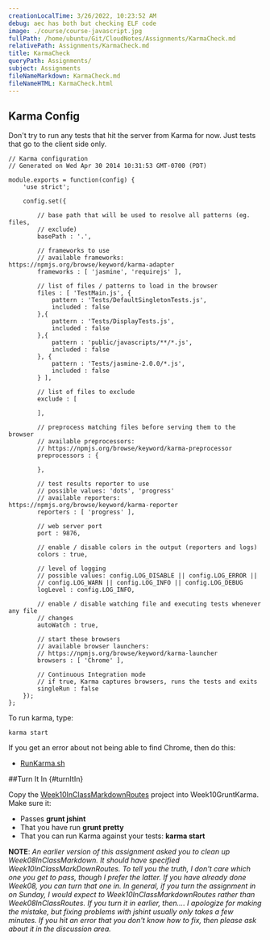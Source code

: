 ```yaml
---
creationLocalTime: 3/26/2022, 10:23:52 AM
debug: aec has both but checking ELF code
image: ./course/course-javascript.jpg
fullPath: /home/ubuntu/Git/CloudNotes/Assignments/KarmaCheck.md
relativePath: Assignments/KarmaCheck.md
title: KarmaCheck
queryPath: Assignments/
subject: Assignments
fileNameMarkdown: KarmaCheck.md
fileNameHTML: KarmaCheck.html
---
```



<!-- toc -->
<!-- tocstop -->

## Karma Config

Don't try to run any tests that hit the server from Karma for now. Just tests that go to the client side only.

```
// Karma configuration
// Generated on Wed Apr 30 2014 10:31:53 GMT-0700 (PDT)

module.exports = function(config) {
	'use strict';

	config.set({

		// base path that will be used to resolve all patterns (eg. files,
		// exclude)
		basePath : '.',

		// frameworks to use
		// available frameworks: https://npmjs.org/browse/keyword/karma-adapter
		frameworks : [ 'jasmine', 'requirejs' ],

		// list of files / patterns to load in the browser
		files : [ 'TestMain.js', {
			pattern : 'Tests/DefaultSingletonTests.js',
			included : false
		},{
			pattern : 'Tests/DisplayTests.js',
			included : false
		},{
			pattern : 'public/javascripts/**/*.js',
			included : false
		}, {
			pattern : 'Tests/jasmine-2.0.0/*.js',
			included : false
		} ],

		// list of files to exclude
		exclude : [

		],

		// preprocess matching files before serving them to the browser
		// available preprocessors:
		// https://npmjs.org/browse/keyword/karma-preprocessor
		preprocessors : {

		},

		// test results reporter to use
		// possible values: 'dots', 'progress'
		// available reporters: https://npmjs.org/browse/keyword/karma-reporter
		reporters : [ 'progress' ],

		// web server port
		port : 9876,

		// enable / disable colors in the output (reporters and logs)
		colors : true,

		// level of logging
		// possible values: config.LOG_DISABLE || config.LOG_ERROR ||
		// config.LOG_WARN || config.LOG_INFO || config.LOG_DEBUG
		logLevel : config.LOG_INFO,

		// enable / disable watching file and executing tests whenever any file
		// changes
		autoWatch : true,

		// start these browsers
		// available browser launchers:
		// https://npmjs.org/browse/keyword/karma-launcher
		browsers : [ 'Chrome' ],

		// Continuous Integration mode
		// if true, Karma captures browsers, runs the tests and exits
		singleRun : false
	});
};
```

To run karma, type:

    karma start
    
If you get an error about not being able to find Chrome, then do this:

- [RunKarma.sh][2]

##Turn It In {#turnItIn}

Copy the [Week10InClassMarkdownRoutes][3] project into Week10GruntKarma. Make sure it:

- Passes **grunt jshint**
- That you have run **grunt pretty**
- That you can run Karma against your tests: **karma start**

**NOTE**: *An earlier version of this assignment asked you to clean up Week08InClassMarkdown. It should have specified Week10InClassMarkDownRoutes. To tell you the truth, I don't care which one you get to pass, though I prefer the latter. If you have already done Week08, you can turn that one in. In general, if you turn the assignment in on Sunday, I would expect to Week10InClassMarkdownRoutes rather than Week08InClassRoutes. If you turn it in earlier, then.... I apologize for making the mistake, but fixing problems with jshint usually only takes a few minutes. If you hit an error that you don't know how to fix, then please ask about it in the discussion area.*


  [1]: #turnItIn
  [2]: https://github.com/charliecalvert/JsObjects/blob/master/JavaScript/Design/BridgeSailor/RunKarma.sh
  [3]: http://www.elvenware.com/charlie/books/CloudNotes/Assignments/MarkdownRoutes.html